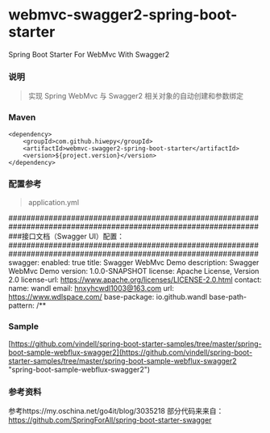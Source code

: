 # webmvc-swagger2-spring-boot-starter

Spring Boot Starter For WebMvc With Swagger2

### 说明

 > 实现 Spring WebMvc 与 Swagger2 相关对象的自动创建和参数绑定

### Maven

	<dependency>
		<groupId>com.github.hiwepy</groupId>
		<artifactId>webmvc-swagger2-spring-boot-starter</artifactId>
		<version>${project.version}</version>
	</dependency>

### 配置参考

 > application.yml

################################################################################################################  
###接口文档（Swagger UI）配置：  
################################################################################################################
swagger:
  enabled: true
  title: Swagger WebMvc Demo
  description: Swagger WebMvc Demo
  version: 1.0.0-SNAPSHOT
  license: Apache License, Version 2.0
  license-url: https://www.apache.org/licenses/LICENSE-2.0.html
  contact:
    name: wandl
    email: hnxyhcwdl1003@163.com
    url: https://www.wdlspace.com/
  base-package: io.github.wandl
  base-path-pattern: /**

### Sample

[https://github.com/vindell/spring-boot-starter-samples/tree/master/spring-boot-sample-webflux-swagger2](https://github.com/vindell/spring-boot-starter-samples/tree/master/spring-boot-sample-webflux-swagger2 "spring-boot-sample-webflux-swagger2")

### 参考资料

参考https://my.oschina.net/go4it/blog/3035218
部分代码来来自：https://github.com/SpringForAll/spring-boot-starter-swagger
